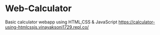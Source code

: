 # Web-Calculator
Basic calculator webapp using HTML,CSS &amp; JavaScript
https://calculator-using-htmlcssjs.vinayaksoni1729.repl.co/
